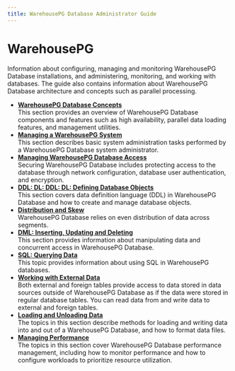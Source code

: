 ```yaml
---
title: WarehousePG Database Administrator Guide 
---
```

# WarehousePG

Information about configuring, managing and monitoring WarehousePG Database installations, and administering, monitoring, and working with databases. The guide also contains information about WarehousePG Database architecture and concepts such as parallel processing.

-   **[WarehousePG Database Concepts](intro/concepts.html)**  
This section provides an overview of WarehousePG Database components and features such as high availability, parallel data loading features, and management utilities.
-   **[Managing a WarehousePG System](managing/managing.html)**  
This section describes basic system administration tasks performed by a WarehousePG Database system administrator.
-   **[Managing WarehousePG Database Access](getting_started)**  
Securing WarehousePG Database includes protecting access to the database through network configuration, database user authentication, and encryption.
-   **[DDL: DL: DDL: DL: Defining Database Objects](ddl/ddl.html)**  
This section covers data definition language \(DDL\) in WarehousePG Database and how to create and manage database objects.
-   **[Distribution and Skew](distribution.html)**  
WarehousePG Database relies on even distribution of data across segments.
-   **[DML: Inserting, Updating and Deleting](dml.html)**  
This section provides information about manipulating data and concurrent access in WarehousePG Database.
-   **[SQL: Querying Data](query/topics/query.html)**  
This topic provides information about using SQL in WarehousePG databases.
-   **[Working with External Data](external/working-with-file-based-ext-tables.html)**  
Both external and foreign tables provide access to data stored in data sources outside of WarehousePG Database as if the data were stored in regular database tables. You can read data from and write data to external and foreign tables.
-   **[Loading and Unloading Data](load/topics/g-loading-and-unloading-data.html)**  
The topics in this section describe methods for loading and writing data into and out of a WarehousePG Database, and how to format data files.
-   **[Managing Performance](performance.thml)**  
The topics in this section cover WarehousePG Database performance management, including how to monitor performance and how to configure workloads to prioritize resource utilization.

